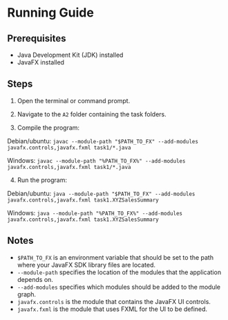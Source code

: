 # Running Guide

## Prerequisites

- Java Development Kit (JDK) installed
- JavaFX installed

## Steps

1. Open the terminal or command prompt.

2. Navigate to the `A2` folder containing the task folders.

3. Compile the program:

Debian/ubuntu:
`javac --module-path "$PATH_TO_FX" --add-modules javafx.controls,javafx.fxml task1/*.java`

Windows:
`javac --module-path "%PATH_TO_FX%" --add-modules javafx.controls,javafx.fxml task1/*.java`

4. Run the program:

Debian/ubuntu:
`java --module-path "$PATH_TO_FX" --add-modules javafx.controls,javafx.fxml task1.XYZSalesSummary`

Windows:
`java --module-path "%PATH_TO_FX%" --add-modules javafx.controls,javafx.fxml task1.XYZSalesSummary`

## Notes

- `$PATH_TO_FX` is an environment variable that should be set to the path where your JavaFX SDK library files are located.
- `--module-path` specifies the location of the modules that the application depends on.
- `--add-modules` specifies which modules should be added to the module graph.
- `javafx.controls` is the module that contains the JavaFX UI controls.
- `javafx.fxml` is the module that uses FXML for the UI to be defined.
